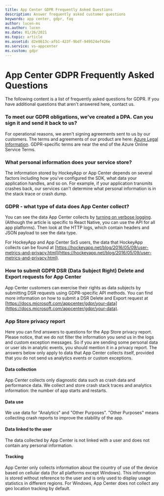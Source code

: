 ```yaml
---
title: App Center GDPR Frequently Asked Questions
description: Answer frequently asked customer questions
keywords: app center, gdpr, faq
author: lucen-ms
ms.author: lucen
ms.date: 01/26/2021
ms.topic: article
ms.assetid: d2e8613c-afb1-423f-9bdf-949524ef426e
ms.service: vs-appcenter
ms.custom: gdpr
---
```

# App Center GDPR Frequently Asked Questions
The following content is a list of frequently asked questions for GDPR. If you have additional questions that aren't answered here, contact us.  

### To meet our GDPR obligations, we've created a DPA. Can you sign it and send it back to us?
For operational reasons, we aren't signing agreements sent to us by our customers. The terms and agreements of our product are here: [Azure Legal Information](https://azure.microsoft.com/support/legal/). GDPR-specific terms are near the end of the Azure Online Service Terms.

### What personal information does your service store?
The information stored by HockeyApp or App Center depends on several factors including how you've configured the SDK, what data your application handles, and so on. For example, if your application transmits crashes back, our services can't determine what personal information is in the stack trace or crash dump. 

### GDPR - what type of data does App Center collect? 
You can see the data App Center collects by [turning on verbose logging](https://docs.microsoft.com/appcenter/sdk/other-apis/react-native#adjust-the-log-level). (Although the article is specific to React Native, you can use the API for all app platforms). Then look at the HTTP logs, which contain headers and JSON payload to see the data type. 

For HockeyApp and App Center SxS users, the data that HockeyApp collects can be found at [https://hockeyapp.net/blog/2016/05/09/user-metrics-and-privacy.html](https://hockeyapp.net/blog/2016/05/09/user-metrics-and-privacy.html).

### How to submit GDPR DSR (Data Subject Right) Delete and Export requests for App Center
App Center customers can exercise their rights as data subjects by submitting DSR requests using GDPR-specific API methods. You can find more information on how to submit a DSR Delete and Export request at [https://docs.microsoft.com/appcenter/gdpr/your-data](https://docs.microsoft.com/appcenter/gdpr/your-data). 

### App Store privacy report
Here you can find answers to questions for the App Store privacy report. Please notice, that we do not filter the information you send us in the logs and custom exception messages. So if you are sending some personal data or user ids in analytic events, you should mention it in a privacy report. The answers below only apply to data that App Center collects itself, provided that you do not send us analytics events or custom exceptions.

#### Data collection
App Center collects only diagnostic data such as crash data and performance data. We collect and store crash stack traces and analytics information: the number of app starts and restarts.

#### Data use
We use data for "Analytics" and "Other Purposes". "Other Purposes" means collecting crash reports to improve the stability of the app.

#### Data linked to the user
The data collected by App Center is not linked with a user and does not contain any personal information.

#### Tracking
App Center only collects information about the country of use of the device based on cellular data (for all platforms except Windows). This information is stored without reference to the user and is only used to display usage statistics in different regions. For Windows, App Center does not collect any geo location tracking by default.


